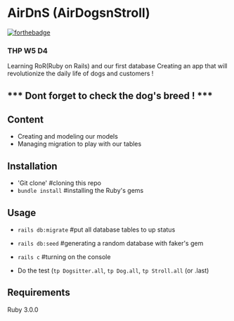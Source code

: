 # AirDnS (AirDogsnStroll)
[![forthebadge](https://forthebadge.com/images/badges/made-with-ruby.svg)](https://forthebadge.com)

### THP W5 D4

Learning RoR(Ruby on Rails) and our first database
Creating an app that will revolutionize the daily life of dogs and customers !


*** Dont forget to check the dog's breed ! ***
--


## Content
* Creating and modeling our models
* Managing migration to play with our tables

## Installation


* 'Git clone' #cloning this repo
* `bundle install` #installing the Ruby's gems


## Usage

* `rails db:migrate` #put all database tables to up status
* `rails db:seed` #generating a random database with faker's gem
* `rails c` #turning on the console

* Do the test (`tp Dogsitter.all`, `tp Dog.all`, `tp Stroll.all` (or .last)

## Requirements

Ruby 3.0.0
